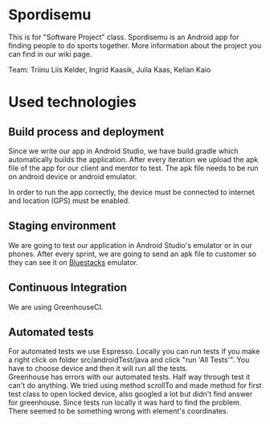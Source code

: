# Spordisemu
This is for "Software Project" class.
Spordisemu is an Android app for finding people to do sports together.
More information about the project you can find in our wiki page.

Team:
Triinu Liis Kelder, Ingrid Kaasik, Julia Kaas, Kelian Kaio

# Used technologies   

## Build process and deployment   
Since we write our app in Android Studio, we have build.gradle which automatically builds the application. After every iteration we upload the apk file of the app for our client and mentor to test. The apk file needs to be run on android device or android emulator. 

In order to run the app correctly, the device must be connected to internet and location (GPS) must be enabled.

## Staging environment
We are going to test our application in Android Studio's emulator or in our phones. After every sprint, we are going to send an apk file to customer so they can see it on [Bluestacks](http://www.bluestacks.com/) emulator.

## Continuous Integration  
We are using GreenhouseCI. 

## Automated tests
For automated tests we use Espresso. Locally you can run tests if you make a right click on folder src/androidTest/java and click "run 'All Tests'". You have to choose device and then it will run all the tests.   
Greenhouse has errors with our automated tests. Half way through test it can't do anything. We tried using method scrollTo and made method for first test class to open locked device, also googled a lot but didn't find answer for greenhouse. Since tests run locally it was hard to find the problem. There seemed to be something wrong with element's coordinates. 

